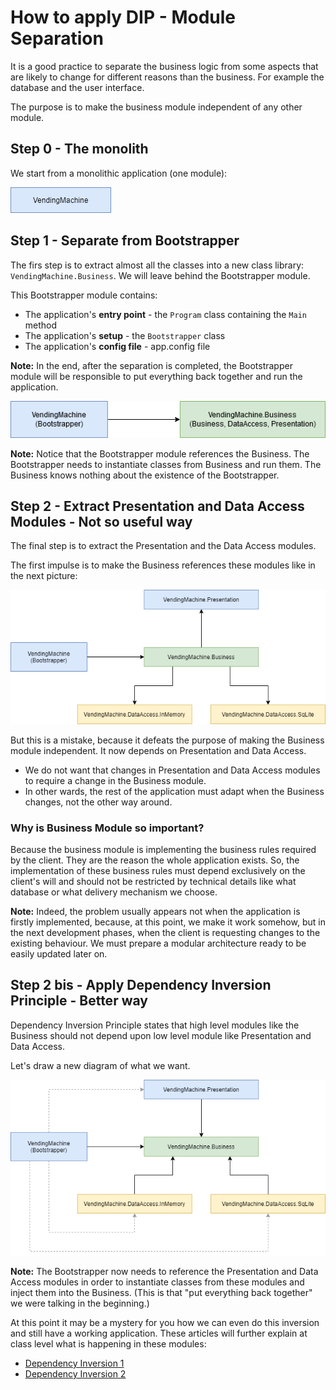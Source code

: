 # How to apply DIP - Module Separation

It is a good practice to separate the business logic from  some aspects that are likely to change for different reasons than the  business. For example the database and the user interface.

The purpose is to make the business module independent of any other module.

## Step 0 - The monolith

We start from a monolithic application (one module):

![DIP Monolith](README.resources/dip-monolith.drawio.png)

## Step 1 - Separate from Bootstrapper

The firs step is to extract almost all the classes into a new class  library: `VendingMachine.Business`. We will leave behind the Bootstrapper module.

This Bootstrapper module contains:

- The application's **entry point** - the `Program` class containing the `Main` method
- The application's **setup** - the `Bootstrapper` class
- The application's **config file** - app.config file

**Note:** In the end, after the separation is completed, the Bootstrapper module  will be responsible to put everything back together and run the  application.

![DIP Extracted Bootstrapper](README.resources/dip-extracted-bootstrap.drawio.png)

**Note:** Notice that the Bootstrapper  module references the Business. The Bootstrapper needs to instantiate  classes from Business and run them. The Business knows nothing about the existence of the Bootstrapper.

## Step 2 - Extract Presentation and Data Access Modules - Not so useful way 

The final step is to extract the Presentation and the Data Access modules.

The first impulse is to make the Business references these modules like in the next picture:

![DIP Extracted DB and UI](README.resources/dip-extracted-db-and-ui-1.drawio.png)

But this is a mistake, because it defeats the purpose of making the Business module independent. It now depends on Presentation  and Data Access.

- We do not want that changes in Presentation and Data Access modules to require a change in the Business module.
- In other wards, the rest of the application must adapt when the Business changes, not the other way around.

### Why is Business Module so important?

Because the business module is implementing the business rules required by the  client. They are the reason the whole application exists. So, the implementation of these business rules must depend exclusively on the client's will and should not be restricted by technical details like what database or what delivery mechanism we  choose.

**Note:** Indeed, the problem usually appears not when the application is firstly implemented, because, at this  point, we make it work somehow, but in the next development phases, when the client is requesting changes to the existing behaviour. We must  prepare a modular architecture ready to be easily updated later on.

## Step 2 bis - Apply Dependency Inversion Principle - Better way 

Dependency Inversion Principle states that high level modules like the Business  should not depend upon low level module like Presentation and Data  Access.

Let's draw a new diagram of what we want.

![DIP Extracted DB and UI](README.resources/dip-extracted-db-and-ui-2.drawio.png)

**Note:** The Bootstrapper now needs to  reference the Presentation and Data Access modules in order to  instantiate classes from these modules and inject them into the  Business. (This is that "put everything back together" we were talking  in the beginning.)

At this point it may be a mystery for you how  we can even do this inversion and still have a working application. These articles will further explain at class level what is happening in these  modules:

- [Dependency Inversion 1](../dependency-inversion-1/README.md)
- [Dependency Inversion 2](../dependency-inversion-2/README.md)
